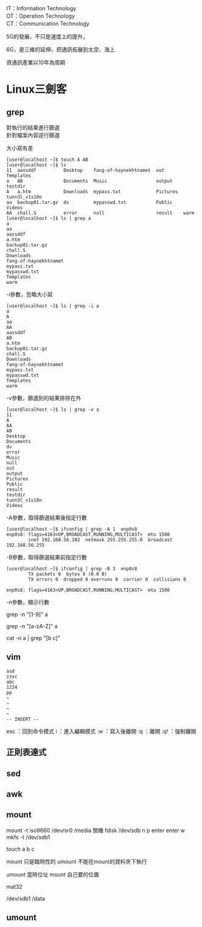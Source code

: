 IT：Information Technology  
OT：Operation   Technology  
CT：Communication Technology  



5G的發展，不只是速度上的提升，  

6G，是三維的延伸，把通訊拓展到太空、海上  

資通訊產業以10年為周期  


# Linux三劍客

## grep
對執行的結果進行篩選   
針對檔案內容逕行篩選   

大小寫有差  
```
[user@localhost ~]$ touch A AB
[user@localhost ~]$ ls
11  aassddf          Desktop    fang-of-haynekhtnamet  out       Templates
a   AB               Documents  Music                  output    testdir
A   a.htm            Downloads  mypass.txt             Pictures  tunn3l_v1s10n
aa  backup01.tar.gz  dv         mypasswd.txt           Public    Videos
AA  chall.S          error      null                   result    warm
[user@localhost ~]$ ls | grep a
a
aa
aassddf
a.htm
backup01.tar.gz
chall.S
Downloads
fang-of-haynekhtnamet
mypass.txt
mypasswd.txt
Templates
warm
```

-i參數，忽略大小寫  
```
[user@localhost ~]$ ls | grep -i a
a
A
aa
AA
aassddf
AB
a.htm
backup01.tar.gz
chall.S
Downloads
fang-of-haynekhtnamet
mypass.txt
mypasswd.txt
Templates
warm
```

-v參數，篩選到的結果排除在外  
```
[user@localhost ~]$ ls | grep -v a
11
A
AA
AB
Desktop
Documents
dv
error
Music
null
out
output
Pictures
Public
result
testdir
tunn3l_v1s10n
Videos
```

-A參數，取得篩選結果後指定行數  
```
[user@localhost ~]$ ifconfig | grep -A 1  enp0s8
enp0s8: flags=4163<UP,BROADCAST,RUNNING,MULTICAST>  mtu 1500
        inet 192.168.56.102  netmask 255.255.255.0  broadcast 192.168.56.255
```
-B參數，取得篩選結果前指定行數  
```
[user@localhost ~]$ ifconfig | grep -B 3  enp0s8
        TX packets 0  bytes 0 (0.0 B)
        TX errors 0  dropped 0 overruns 0  carrier 0  collisions 0

enp0s8: flags=4163<UP,BROADCAST,RUNNING,MULTICAST>  mtu 1500
```
-n參數，顯示行數  

grep -n "[1-9]" a  

grep -n "[a-zA-Z]" a  

cat -n a | grep "[b c]"  

## vim
```
asd
zzxc
abc
1234
pp
~                                                                               
~                                                                               
~                                                                               
~                                                                                                                                              
-- INSERT --  
```
esc ：回到命令模式
i   ：進入編輯模式
:w  ：寫入後離開
:q  ：離開
:q! ：強制離開
## 正則表達式


## sed

## awk

## mount
mount -t iso9660 /dev/sr0 /media
關機
fdisk /dev/sdb
n
p
enter
enter
w
mkfs -t /dev/sdb1

touch a b c

mount 只是臨時性的
umount 不能在mount的資料夾下執行

umount 當時位址
mount 自己要的位置

mat32

/dev/sdb1       /data   
## umount